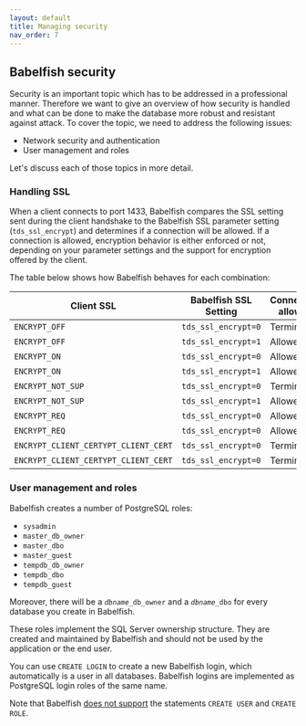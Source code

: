 ```yaml
---
layout: default
title: Managing security
nav_order: 7
---
```


## Babelfish security

Security is an important topic which has to be addressed in a professional
manner. Therefore we want to give an overview of how security is handled and
what can be done to make the database more robust and resistant against attack.
To cover the topic, we need to address the following issues:

- Network security and authentication
- User management and roles

Let's discuss each of those topics in more detail.


### Handling SSL

When a client connects to port 1433, Babelfish compares the SSL setting sent
during the client handshake to the Babelfish SSL parameter setting
(`tds_ssl_encrypt`) and determines if a connection will be allowed.
If a connection is allowed, encryption behavior is either enforced or not,
depending on your parameter settings and the support for encryption offered by
the client.

The table below shows how Babelfish behaves for each combination:

| Client SSL | Babelfish SSL Setting  | Connection allowed   | Value Returned to client |
| ----------------- | ----------------- | ------- | ----------------- | 
| `ENCRYPT_OFF`   | `tds_ssl_encrypt=0`  | Terminated  | `ENCRYPT_REQ`   |
| `ENCRYPT_OFF`   | `tds_ssl_encrypt=1`   | Allowed | `ENCRYPT_OFF`  |
| `ENCRYPT_ON`    | `tds_ssl_encrypt=0` | Allowed | `ENCRYPT_ON`   |
| `ENCRYPT_ON`    | `tds_ssl_encrypt=1` | Allowed | `ENCRYPT_ON`   |
| `ENCRYPT_NOT_SUP` | `tds_ssl_encrypt=0` | Terminated | `ENCRYPT_REQ` |
| `ENCRYPT_NOT_SUP` | `tds_ssl_encrypt=1` | Allowed | `ENCRYPT_NOT_SUP` |
| `ENCRYPT_REQ`   | `tds_ssl_encrypt=0`   | Allowed | `ENCRYPT_ON`  |
| `ENCRYPT_REQ`   | `tds_ssl_encrypt=0`   | Allowed | `ENCRYPT_ON`  |
| `ENCRYPT_CLIENT_CERTYPT_CLIENT_CERT`  | `tds_ssl_encrypt=0` | Terminated | Unsupported  |
| `ENCRYPT_CLIENT_CERTYPT_CLIENT_CERT`  | `tds_ssl_encrypt=0` | Terminated | Unsupported  |


### User management and roles

Babelfish creates a number of PostgreSQL roles:

- `sysadmin`
- `master_db_owner`
- `master_dbo`
- `master_guest`
- `tempdb_db_owner`
- `tempdb_dbo`
- `tempdb_guest`

Moreover, there will be a <code>*dbname*&lowbar;db&lowbar;owner</code>
and a <code>*dbname*&lowbar;dbo</code> for every database you create in
Babelfish.

These roles implement the SQL Server ownership structure.
They are created and maintained by Babelfish and should not be used by
the application or the end user.

You can use `CREATE LOGIN` to create a new Babelfish login, which
automatically is a user in all databases.  Babelfish logins
are implemented as PostgreSQL login roles of the same name.

Note that Babelfish [does not support](/docs/usage/limitations-of-babelfish)
the statements `CREATE USER` and `CREATE ROLE`.
